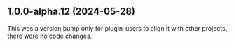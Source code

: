 ## 1.0.0-alpha.12 (2024-05-28)

This was a version bump only for plugin-users to align it with other projects, there were no code changes.
